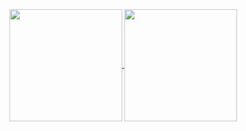 <a href="https://github.com/anuraghazra/github-readme-stats">
<img height=200 align="center" src="https://github-readme-stats.vercel.app/api?username=nelioespindulajr&theme=swift&show_icons=true&include_all_commits=true&hide_border=true&hide_title=true" />
<a href="https://github.com/anuraghazra/convoychat">
<img height=200 align="center" src="https://github-readme-stats.vercel.app/api/top-langs?username=nelioespindulajr&hide=css,scss,less&&card_width=380&langs_count=4&hide_title=true&hide_border=true)" />
</a>
</a>
